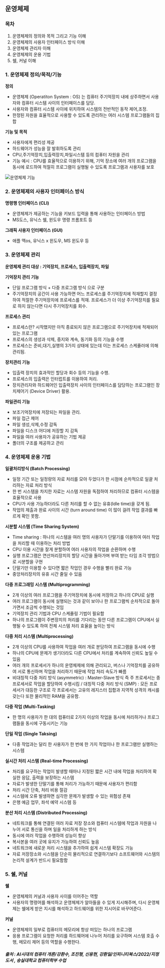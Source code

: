 ## 운영체제

### 목차
1. 운영체제의 정의와 목적 그리고 기능 이해
2. 운영체제의 사용자 인터페이스 방식 이해
3. 운영체제 관리자 이해
4. 운영체제의 운용 기법
5. 쉘, 커널 이해


### 1. 운영체제 정의/목적/기능

<strong> 정의 </strong>
- 운영체제 (Operatiton System : OS) 는 컴퓨터 주기억장치 내에 상주하면서 사용자와 컴퓨터 시스템 사이의 인터페이스를 담당.
- 사용자와 컴퓨터 시스템 사이에 위치하여 시스템의 전반적인 동작 제어,조정.
- 한정된 자원을 효율적으로 사용할 수 있도록 관리하는 여러 시스템 프로그램들의 집합
  
<strong> 기능 및 목적 </strong>
- 사용자에게 편리성 제공
- 하드웨어가 성능을 잘 발휘하도록 관리
- CPU,주기억장치,입출력장치,파일시스템 등의 컴퓨터 자원을 관리
- 기능 예시 : CPU를 효율적으로 이용하기 위해, 기억 장소에 여러 개의 프로그램을 동시에 로드하여 적절히 프로그램이 실행될 수 있도록 프로그램과 사용자를 보호

![운영체제 기능](https://github.com/kimsunhoon/TIL/assets/96249610/4305909c-049d-4c41-aec6-8c699456dbaf)

### 2. 운영체제의 사용자 인터페이스 방식

<strong> 명령행 인터페이스 (CLI) </strong> 
- 운영체제가 제공하는 기능을 키보드 입력을 통해 사용하는 인터페이스 방법
- MS도스, 유닉스 쉘, 윈도우 명령 프롬포트 등

<strong> 그래픽 사용자 인터페이스 (GUI) </strong> 
- 애플 맥os, 유닉스 x 윈도우, MS 윈도우 등

### 3. 운영체제 관리

<strong> 운영체제 관리 대상 : 기억장치, 프로세스, 입출력장치, 파일 </strong> 

<strong> 기억장치 관리 기능 </strong> 
- 단일 프로그램 방식 + 다중 프로그램 방식 으로 구분
- 주기억장치의 공간이 사용 가능하면 어느 프로세스를 주기억장치에 적재할지 결정하여 적절한 주기억장치에 프로세스를 적재. 프로세스가 더 이상 주기억장치를 필요로 하지 않는다면 다시 주기억장치를 회수.

<strong> 프로세스 관리 </strong> 
- 프로세스란? 시작했지만 아직 종료되지 않은 프로그램으로 주기억장치에 적재되어 있는 프로그램
- 프로세스의 생성과 삭제, 중지와 계속, 동기화 등의 기능을 수행
- 프로세스는 준비,대기,실행의 3가지 상태에 있는데 이는 프로세스 스케쥴러에 의해 관리됨.

<strong> 장치관리 기능 </strong> 
- 입출력 장치의 효과적인 할당과 회수 등의 기능을 수행.
- 프로세스의 입출력은 인터럽트를 이용하여 처리.
- 장치관리자와 하드웨어인 입출력장치 사이의 인터페이스를 담당하는 프로그램인 장치제어기 (Device Driver) 활용.

<strong> 파일관리 기능 </strong> 
- 보조기억장치에 저장되는 파일을 관리.
- 파일 접근 제어
- 파일 생성,삭제,수정 감독
- 파일을 디스크 어디에 저장할 지 감독
- 파일을 여러 사용자가 공유하는 기법 제공
- 폴더의 구조를 제공하고 관리

### 4. 운영체제 운용 기법

<strong> 일괄처리방식 (Batch Processing) </strong>
- 일정 기간 또는 일정량의 자료 처리를 모아 두었다가 한 시점에 순차적으로 일괄 처리하는 자료 처리 방식
- 한 번 시스템을 차지한 자료는 시스템 자원을 독점하여 처리하므로 컴퓨터 시스템을 효율적으로 사용
- CPU가 사용 가능하더라도 다른 처리를 할 수 없는 유휴(Idle time)을 갖게 됨.
- 작업의 제출과 완료 사이의 시간 (turn around time) 이 많이 걸려 작업 결과를 빠르게 확인 못함.

<strong> 시분할 시스템 (Time Sharing System) </strong>
- Time sharing : 하나의 시스템을 여러 명의 사용자가 단말기를 이용하여 여러 작업을 처리할 때 이용하는 처리 방법
- CPU 이용 시간을 잘게 분할하여 여러 사용자의 작업을 순환하며 수행
- 실행 프로그램은 연산처리장치의 할당 시간을 돌아가며 부여 받는 타임 조각 방법으로 시분할을 구현
- 단말기만 이용할 수 있다면 짧은 작업인 경우 수행을 빨리 완료 가능
- 중앙처리장치의 유휴 시간 줄일 수 있음

<strong> 다중 프로그래밍 시스템 (Multiprogramming) </strong>
- 2개 이상의 여러 프로그램을 주기억장치에 동시에 저장하고 하나의 CPU로 실행
- 여러 프로그램이 동시에 실행되는 것과 같이 보이나 한 프로그램씩 순차적으로 돌아가면서 조금씩 수행되는 것임
- 기억장치 관리 기법과 CPU 스케쥴링 기법이 필요함
- 하나의 프로그램이 주변장치의 처리를 기다리는 동안 다른 프로그램이 CPU에서 실행될 수 있도록 하여 전체 시스템 처리 효율을 높이는 방식

<strong> 다중 처리 시스템 (Multiprocessing) </strong>
- 2개 이상의 CPU를 사용하여 작업을 여러 개로 분담하여 프로그램을 동시에 수행
- 하나의 CPU에 문제가 생기더라도 다른 CPU에서 처리를 계속하여 신뢰도 높일 수 있음
- 여러 개의 프로세서가 하나의 운영체제에 의해 관리되고, 버스나 기억장치를 공유하여 서로 통신하며 작업을 처리하기 때문에 작업 처리 속도가 빠름
- 비대칭적 다중 처리 방식 (asymmetric) : Master-Slave 방식 즉 주 프로세서는 종 프로세서로 작업을 할당하여 수행시킴 / 대칭적 다중 처리 방식 (SMP) : 모든 프로세서가 대등한 구조로 각 프로세서는 고유의 레지스터 집합과 지역적 성격의 캐시를 갖는다 또한 물리적인 RAM을 공유함. 

<strong> 다중 작업 (Multi-Tasking) </strong>
- 한 명의 사용자가 한 대의 컴퓨터로 2가지 이상의 작업을 동시에 처리하거나 프로그램들을 동시에 구동시키는 기능

<strong> 단일 작업 (Single Taksing) </strong>
- 다중 작업과는 달리 한 사용자가 한 번에 한 가지 작업이나 한 프로그램만 실행하는 시스템

<strong> 실시간 처리 시스템 (Real-time Processing) </strong>
- 처리를 요구하는 작업이 발생할 때마나 지정된 짧은 시간 내에 작업을 처리하여 확실한 응답, 출력을 보장하는 시스템
- 자료가 발생한 단말기를 통해 처리가 가능하기 때문에 사용자가 편리함
- 처리 시간 단축, 처리 비용 절감
- 시스템에 오류 발생하면 심각한 문제가 발생할 수 있는 위험성 존재
- 은행 예금 업무, 좌석 예약 시스템 등

<strong> 분산 처리 시스템 (Distributed Processing) </strong>
- 네트워크를 통해 연결된 여러 자료 저장 장소와 컴퓨터 시스템에 작업과 자원을 나누어 서로 통신을 하며 일을 처리하게 하는 방식
- 동시에 여러 작업을 수행하여 성능이 향상
- 복사본을 여러 곳에 유지가 가능하여 신뢰도 높음
- 네트워크에 새로운 처리 시스템을 추가하여 쉽게 시스템 확장도 가능
- 자료 저장장소와 시스템을 단순히 물리적으로 연결하기보다 소프트웨어와 시스템의 논리적 설계가 반드시 필요함함

### 5. 쉘, 커널

<strong> 쉘 </strong>
- 운영체제의 커널과 사용자 사이를 이어주는 역할
- 사용자의 명령어를 해석하고 운영체제가 알아들을 수 있게 지시해주며, 다시 운영체제는 쉘에게 받은 지시를 해석하고 하드웨어를 위한 지시어로 바꾸어준다.

<strong> 커널 </strong>
- 운영체제의 일부로 컴퓨터의 메모리에 항상 떠있는 하나의 프로그램
- 응용 프로그램이 요청한 처리를 하드웨어에 나누어 처리를 요구하며 시스템 호출 수행, 메모리 제어 등의 역할을 수행한다.

##### 출처 : AI시대의 컴퓨터 개론/강환수, 조진형, 신용현, 강환일/인피니티북스/2022/지정도서 , 숭실대학교 컴퓨터학부 수업
